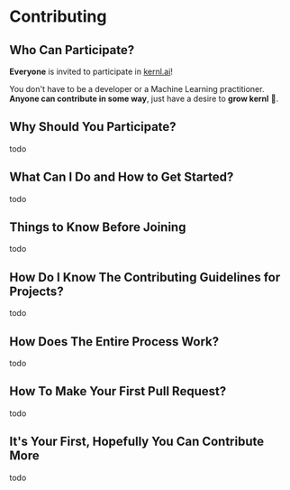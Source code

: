 # Contributing

## Who Can Participate?

**Everyone** is invited to participate in [kernl.ai](https://www.kernl.ai/)!

You don't have to be a developer or a Machine Learning practitioner. **Anyone can contribute in some way**, just have a
desire to **grow kernl** 🌱.

## Why Should You Participate?

todo

## What Can I Do and How to Get Started?

todo

## Things to Know Before Joining

todo

## How Do I Know The Contributing Guidelines for Projects?

todo

## How Does The Entire Process Work?

todo

## How To Make Your First Pull Request?

todo

## It's Your First, Hopefully You Can Contribute More

todo